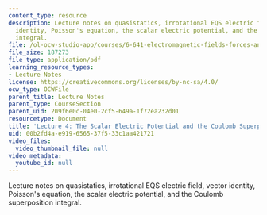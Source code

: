 ```yaml
---
content_type: resource
description: Lecture notes on quasistatics, irrotational EQS electric field, vector
  identity, Poisson's equation, the scalar electric potential, and the Coulomb superposition
  integral.
file: /ol-ocw-studio-app/courses/6-641-electromagnetic-fields-forces-and-motion-spring-2005/00b2fd4ae919656537f533c1aa421721_lecture4.pdf
file_size: 187273
file_type: application/pdf
learning_resource_types:
- Lecture Notes
license: https://creativecommons.org/licenses/by-nc-sa/4.0/
ocw_type: OCWFile
parent_title: Lecture Notes
parent_type: CourseSection
parent_uid: 209f6e0c-04e0-2cf5-649a-1f72ea232d01
resourcetype: Document
title: 'Lecture 4: The Scalar Electric Potential and the Coulomb Superposition Integral '
uid: 00b2fd4a-e919-6565-37f5-33c1aa421721
video_files:
  video_thumbnail_file: null
video_metadata:
  youtube_id: null
---
```

Lecture notes on quasistatics, irrotational EQS electric field, vector identity, Poisson's equation, the scalar electric potential, and the Coulomb superposition integral.